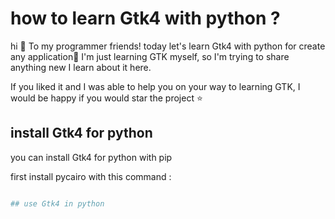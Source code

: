# how to learn Gtk4 with python ? 
hi 👋 To my programmer friends! today let's learn Gtk4 with python for create any application📱 
I'm just learning GTK myself, so I'm trying to share anything new I learn about it here.


If you liked it and I was able to help you on your way to learning GTK, I would be happy if you would star the project ⭐

## install Gtk4 for python 

you can install Gtk4 for python with pip

first install pycairo with this command :

~~~python  pip install pycairo ~~~~~~

## use Gtk4 in python 



